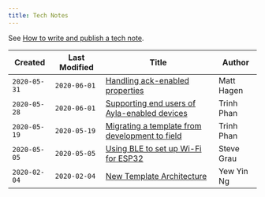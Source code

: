```yaml
---
title: Tech Notes
---
```


See [How to write and publish a tech note](how-to-write-and-publish-a-tech-note).

|Created|Last Modified|Title|Author|
|-|-|-|-|
|`2020-05-31`|`2020-06-01`|[Handling ack-enabled properties](00000002)|Matt Hagen|
|`2020-05-28`|`2020-06-01`|[Supporting end users of Ayla-enabled devices](00000007)|Trinh Phan|
|`2020-05-19`|`2020-05-19`|[Migrating a template from development to field](00000004)|Trinh Phan|
|`2020-05-05`|`2020-05-05`|[Using BLE to set up Wi-Fi for ESP32](00000008)|Steve Grau|
|`2020-02-04`|`2020-02-04`|[New Template Architecture](00000005)|Yew Yin Ng|
